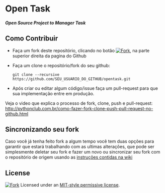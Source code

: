 # Open Task   
##### Open Source Project to Manager Task   

Como Contribuir
---------------

* Faça um fork deste repositório, clicando no botão [![Fork][0]][1], na parte superior direita da pagina do Github
* Faça um clone o repositório/fork do seu github:

    ```shell
    git clone --recursive https://github.com/SEU_USUARIO_DO_GITHUB/opentask.git
    ```

* Após criar ou editar algum código/issue faça um pull-request para que sua implementação entre em produção.

Veja o video que explica o processo de fork, clone, push e pull-request:
http://pythonclub.com.br/como-fazer-fork-clone-push-pull-request-no-github.html

Sincronizando seu fork
----------------------

Caso você já tenha feito fork a algum tempo você tem duas opções para garantir que
estará trabalhando com as ultimas alterações, que pode ser simplesmente deletar
seu fork e fazer um novo ou sincronizar seu fork com o repositório de origem
usando as [instruções contidas na wiki](https://gist.github.com/55ed9eed0664d2f90f9c.git)

License 
-------
[![Fork][4]][6]
Licensed under an [MIT-style permissive license][3].




[0]: https://github.com/fabianogoes/opentask/blob/master/doc/github-fork-btn.png
[1]: https://github.com/fabianogoes/opentask/fork
[3]: https://github.com/fabianogoes/opentask/blob/master/LICENSE
[4]: https://github.com/fabianogoes/opentask/blob/master/doc/mit-license.png
[5]: https://github.com/fabianogoes/opentask/blob/master/doc/opensource-iniciative.png
[6]: https://opensource.org/licenses/MIT

